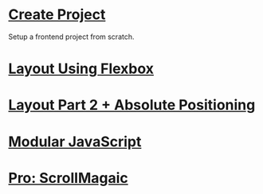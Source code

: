 # [Create Project](create-project)

Setup a frontend project from scratch.

# [Layout Using Flexbox]()

# [Layout Part 2 + Absolute Positioning]()

# [Modular JavaScript]()

# [Pro: ScrollMagaic]()

